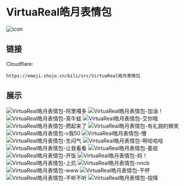 # VirtuaReal皓月表情包
![icon](https://emoji.shojo.cn/bili/src/VirtuaReal皓月表情包/icon.png)
## 链接
Cloudflare:
```
https://emoji.shojo.cn/bili/src/VirtuaReal皓月表情包
```
## 展示
![VirtuaReal皓月表情包-阿里嘎多](https://emoji.shojo.cn/bili/src/VirtuaReal皓月表情包/VirtuaReal皓月表情包-阿里嘎多.png)
![VirtuaReal皓月表情包-加油！](https://emoji.shojo.cn/bili/src/VirtuaReal皓月表情包/VirtuaReal皓月表情包-加油！.png)
![VirtuaReal皓月表情包-真牛蛙](https://emoji.shojo.cn/bili/src/VirtuaReal皓月表情包/VirtuaReal皓月表情包-真牛蛙.png)
![VirtuaReal皓月表情包-艾你哦](https://emoji.shojo.cn/bili/src/VirtuaReal皓月表情包/VirtuaReal皓月表情包-艾你哦.png)
![VirtuaReal皓月表情包-燃起来了](https://emoji.shojo.cn/bili/src/VirtuaReal皓月表情包/VirtuaReal皓月表情包-燃起来了.png)
![VirtuaReal皓月表情包-有礼貌的微笑](https://emoji.shojo.cn/bili/src/VirtuaReal皓月表情包/VirtuaReal皓月表情包-有礼貌的微笑.png)
![VirtuaReal皓月表情包-v我50](https://emoji.shojo.cn/bili/src/VirtuaReal皓月表情包/VirtuaReal皓月表情包-v我50.png)
![VirtuaReal皓月表情包-懵](https://emoji.shojo.cn/bili/src/VirtuaReal皓月表情包/VirtuaReal皓月表情包-懵.png)
![VirtuaReal皓月表情包-生闷气](https://emoji.shojo.cn/bili/src/VirtuaReal皓月表情包/VirtuaReal皓月表情包-生闷气.png)
![VirtuaReal皓月表情包-啊哈哈哈](https://emoji.shojo.cn/bili/src/VirtuaReal皓月表情包/VirtuaReal皓月表情包-啊哈哈哈.png)
![VirtuaReal皓月表情包-让我看看](https://emoji.shojo.cn/bili/src/VirtuaReal皓月表情包/VirtuaReal皓月表情包-让我看看.png)
![VirtuaReal皓月表情包-委屈](https://emoji.shojo.cn/bili/src/VirtuaReal皓月表情包/VirtuaReal皓月表情包-委屈.png)
![VirtuaReal皓月表情包-开饭](https://emoji.shojo.cn/bili/src/VirtuaReal皓月表情包/VirtuaReal皓月表情包-开饭.png)
![VirtuaReal皓月表情包-妈！](https://emoji.shojo.cn/bili/src/VirtuaReal皓月表情包/VirtuaReal皓月表情包-妈！.png)
![VirtuaReal皓月表情包-上炕](https://emoji.shojo.cn/bili/src/VirtuaReal皓月表情包/VirtuaReal皓月表情包-上炕.png)
![VirtuaReal皓月表情包-nncb](https://emoji.shojo.cn/bili/src/VirtuaReal皓月表情包/VirtuaReal皓月表情包-nncb.png)
![VirtuaReal皓月表情包-www](https://emoji.shojo.cn/bili/src/VirtuaReal皓月表情包/VirtuaReal皓月表情包-www.png)
![VirtuaReal皓月表情包-干杯](https://emoji.shojo.cn/bili/src/VirtuaReal皓月表情包/VirtuaReal皓月表情包-干杯.png)
![VirtuaReal皓月表情包-不听不听](https://emoji.shojo.cn/bili/src/VirtuaReal皓月表情包/VirtuaReal皓月表情包-不听不听.png)
![VirtuaReal皓月表情包-投降](https://emoji.shojo.cn/bili/src/VirtuaReal皓月表情包/VirtuaReal皓月表情包-投降.png)
